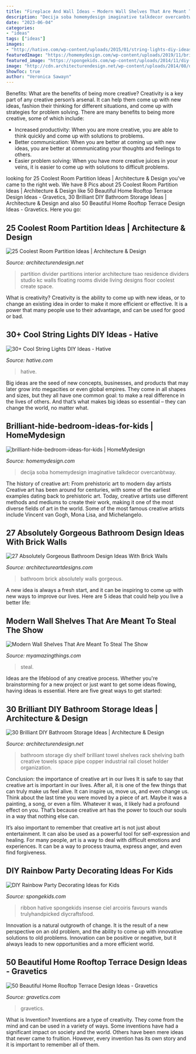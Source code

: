 ```yaml
---
title: "Fireplace And Wall Ideas ~ Modern Wall Shelves That Are Meant To Steal The Show"
description: "Decija soba homemydesign imaginative talkdecor overcanbtway"
date: "2023-06-04"
categories:
- "ideas"
tags: ["ideas"]
images:
- "http://hative.com/wp-content/uploads/2015/01/string-lights-diy-ideas/27-string-lights-diy-ideas.jpg"
featuredImage: "https://homemydesign.com/wp-content/uploads/2019/11/brilliant-hide-bedroom-ideas-for-kids.jpg"
featured_image: "https://spongekids.com/wp-content/uploads/2014/11/diy-rainbow-party-decorating-ideas/4-candy-decoration.jpg"
image: "http://cdn.architecturendesign.net/wp-content/uploads/2014/08/diy-bathroom-storage-ideas-7.jpg"
ShowToc: true
author: "Veronica Sawayn"
---
```



Benefits: What are the benefits of being more creative?
Creativity is a key part of any creative person’s arsenal. It can help them come up with new ideas, fashion their thinking for different situations, and come up with strategies for problem solving. There are many benefits to being more creative, some of which include: 
- Increased productivity: When you are more creative, you are able to think quickly and come up with solutions to problems.
- Better communication: When you are better at coming up with new ideas, you are better at communicating your thoughts and feelings to others.
- Easier problem solving: When you have more creative juices in your veins, it is easier to come up with solutions to difficult problems.

	

		
looking for 25 Coolest Room Partition Ideas | Architecture &amp; Design you've came to the right web. We have 8 Pics about 25 Coolest Room Partition Ideas | Architecture &amp; Design like 50 Beautiful Home Rooftop Terrace Design Ideas - Gravetics, 30 Brilliant DIY Bathroom Storage Ideas | Architecture &amp; Design and also 50 Beautiful Home Rooftop Terrace Design Ideas - Gravetics. Here you go:
		
    
## 25 Coolest Room Partition Ideas | Architecture &amp; Design

<img loading=lazy src="http://cdn.architecturendesign.net/wp-content/uploads/2014/08/559.jpg" onerror="this.onerror=null;this.src='https://tse2.mm.bing.net/th?id=OIP.ezvH4qoRj1glBCBnrbwgYgHaLH&amp;pid=15.1';" alt="25 Coolest Room Partition Ideas | Architecture &amp; Design">

_Source: architecturendesign.net_

>partition divider partitions interior architecture tsao residence dividers studio kc walls floating rooms divide living designs floor coolest create space. 

	

What is creativity?
Creativity is the ability to come up with new ideas, or to change an existing idea in order to make it more efficient or effective. It is a power that many people use to their advantage, and can be used for good or bad.

    
## 30+ Cool String Lights DIY Ideas - Hative

<img loading=lazy src="http://hative.com/wp-content/uploads/2015/01/string-lights-diy-ideas/27-string-lights-diy-ideas.jpg" onerror="this.onerror=null;this.src='https://tse2.mm.bing.net/th?id=OIP.oaoiOre59uFKUhHaYEqeIgHaJ5&amp;pid=15.1';" alt="30+ Cool String Lights DIY Ideas - Hative">

_Source: hative.com_

>hative. 

	

Big ideas are the seed of new concepts, businesses, and products that may later grow into megacities or even global empires. They come in all shapes and sizes, but they all have one common goal: to make a real difference in the lives of others. And that’s what makes big ideas so essential – they can change the world, no matter what.

    
## Brilliant-hide-bedroom-ideas-for-kids | HomeMydesign

<img loading=lazy src="https://homemydesign.com/wp-content/uploads/2019/11/brilliant-hide-bedroom-ideas-for-kids.jpg" onerror="this.onerror=null;this.src='https://tse2.mm.bing.net/th?id=OIP.Vv9PMq5BZqJYJVWRG6pj6gHaLH&amp;pid=15.1';" alt="brilliant-hide-bedroom-ideas-for-kids | HomeMydesign">

_Source: homemydesign.com_

>decija soba homemydesign imaginative talkdecor overcanbtway. 

	

The history of creative art: From prehistoric art to modern day artists
Creative art has been around for centuries, with some of the earliest examples dating back to prehistoric art. Today, creative artists use different methods and mediums to create their work, making it one of the most diverse fields of art in the world. Some of the most famous creative artists include Vincent van Gogh, Mona Lisa, and Michelangelo.

    
## 27 Absolutely Gorgeous Bathroom Design Ideas With Brick Walls

<img loading=lazy src="https://www.architectureartdesigns.com/wp-content/uploads/2014/02/2441-630x945.jpg" onerror="this.onerror=null;this.src='https://tse1.mm.bing.net/th?id=OIP.He0wSaz7VvUM79RWClacCAHaLH&amp;pid=15.1';" alt="27 Absolutely Gorgeous Bathroom Design Ideas With Brick Walls">

_Source: architectureartdesigns.com_

>bathroom brick absolutely walls gorgeous. 

	

A new idea is always a fresh start, and it can be inspiring to come up with new ways to improve our lives. Here are 5 ideas that could help you live a better life: 

    
## Modern Wall Shelves That Are Meant To Steal The Show

<img loading=lazy src="https://myamazingthings.com/wp-content/uploads/2017/05/wood.jpg" onerror="this.onerror=null;this.src='https://tse3.mm.bing.net/th?id=OIP.K5lGkpJ4tAKaWx-OU26KAwHaHa&amp;pid=15.1';" alt="Modern Wall Shelves That Are Meant To Steal The Show">

_Source: myamazingthings.com_

>steal. 

	

Ideas are the lifeblood of any creative process. Whether you're brainstorming for a new project or just want to get some ideas flowing, having ideas is essential. Here are five great ways to get started: 

    
## 30 Brilliant DIY Bathroom Storage Ideas | Architecture &amp; Design

<img loading=lazy src="http://cdn.architecturendesign.net/wp-content/uploads/2014/08/diy-bathroom-storage-ideas-7.jpg" onerror="this.onerror=null;this.src='https://tse1.mm.bing.net/th?id=OIP.SWMV8u34vxFvanTNIgEJhQHaNK&amp;pid=15.1';" alt="30 Brilliant DIY Bathroom Storage Ideas | Architecture &amp; Design">

_Source: architecturendesign.net_

>bathroom storage diy shelf brilliant towel shelves rack shelving bath creative towels space pipe copper industrial rail closet holder organization. 

	

Conclusion: the importance of creative art in our lives
It is safe to say that creative art is important in our lives. After all, it is one of the few things that can truly make us feel alive. It can inspire us, move us, and even change us.
Think about the last time you were moved by a piece of art. Maybe it was a painting, a song, or even a film. Whatever it was, it likely had a profound effect on you. That’s because creative art has the power to touch our souls in a way that nothing else can.

It’s also important to remember that creative art is not just about entertainment. It can also be used as a powerful tool for self-expression and healing. For many people, art is a way to deal with difficult emotions and experiences. It can be a way to process trauma, express anger, and even find forgiveness.

    
## DIY Rainbow Party Decorating Ideas For Kids

<img loading=lazy src="https://spongekids.com/wp-content/uploads/2014/11/diy-rainbow-party-decorating-ideas/4-candy-decoration.jpg" onerror="this.onerror=null;this.src='https://tse4.mm.bing.net/th?id=OIP.GfTxgQhCKywEmuWykiSTCAHaLG&amp;pid=15.1';" alt="DIY Rainbow Party Decorating Ideas for Kids">

_Source: spongekids.com_

>ribbon hative spongekids insense ciel arcoiris favours wands trulyhandpicked diycraftsfood. 

	

Innovation is a natural outgrowth of change. It is the result of a new perspective on an old problem, and the ability to come up with innovative solutions to old problems. Innovation can be positive or negative, but it always leads to new opportunities and a more efficient world.

    
## 50 Beautiful Home Rooftop Terrace Design Ideas - Gravetics

<img loading=lazy src="https://www.gravetics.com/wp-content/uploads/2016/12/Decorating-ideas-for-innovative-design-modern-terrace.jpg" onerror="this.onerror=null;this.src='https://tse4.mm.bing.net/th?id=OIP.RnuK7uVdNfwSiwTP6L0oOgHaLJ&amp;pid=15.1';" alt="50 Beautiful Home Rooftop Terrace Design Ideas - Gravetics">

_Source: gravetics.com_

>gravetics. 

	

What is Invention?
Inventions are a type of creativity. They come from the mind and can be used in a variety of ways. Some inventions have had a significant impact on society and the world. Others have been mere ideas that never came to fruition. However, every invention has its own story and it is important to remember all of them.

